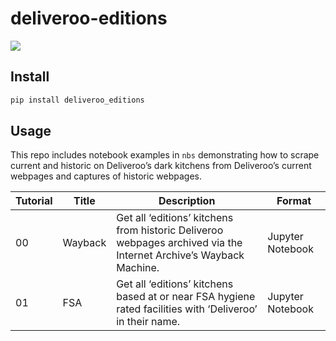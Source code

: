 # deliveroo-editions

<!-- WARNING: THIS FILE WAS AUTOGENERATED! DO NOT EDIT! -->

<img caption="Blackwall Editions site" src="assets/blackwall.png">

## Install

``` sh
pip install deliveroo_editions
```

## Usage

This repo includes notebook examples in `nbs` demonstrating how to
scrape current and historic on Deliveroo’s dark kitchens from
Deliveroo’s current webpages and captures of historic webpages.

| Tutorial | Title   | Description                                                                                                       | Format           |
|----------|---------|-------------------------------------------------------------------------------------------------------------------|------------------|
| 00       | Wayback | Get all ‘editions’ kitchens from historic Deliveroo webpages archived via the Internet Archive’s Wayback Machine. | Jupyter Notebook |
| 01       | FSA     | Get all ‘editions’ kitchens based at or near FSA hygiene rated facilities with ‘Deliveroo’ in their name.         | Jupyter Notebook |
